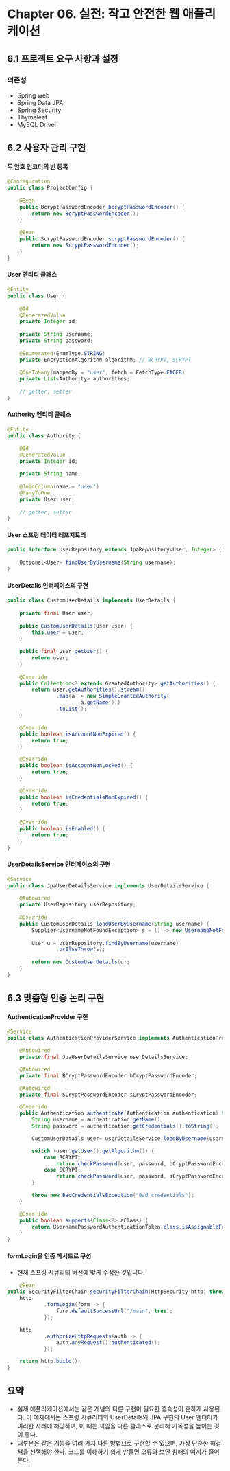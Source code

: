 # Chapter 06. 실전: 작고 안전한 웹 애플리케이션

## 6.1 프로젝트 요구 사항과 설정

### 의존성

- Spring web
- Spring Data JPA
- Spring Security
- Thymeleaf
- MySQL Driver

## 6.2 사용자 관리 구현

#### 두 암호 인코더의 빈 등록
```java
@Configuration
public class ProjectConfig {
    
    @Bean
    public BcryptPasswordEncoder bcryptPasswordEncoder() {
        return new BcryptPasswordEncoder(); 
    }
    
    @Bean
    public ScryptPasswordEncoder scryptPasswordEncoder() {
        return new ScryptPasswordEncoder(); 
    }
}
```

#### User 엔티티 클래스
```java
@Entity
public class User {
    
    @Id
    @GeneratedValue
    private Integer id;
    
    private String username;
    private String password;
    
    @Enumerated(EnumType.STRING)
    private EncryptionAlgorithm algorithm; // BCRYPT, SCRYPT
    
    @OneToMany(mappedBy = "user", fetch = FetchType.EAGER)
    private List<Authority> authorities;
    
    // getter, setter
}
```

#### Authority 엔티티 클래스
```java
@Entity
public class Authority {

    @Id
    @GeneratedValue
    private Integer id;
    
    private String name;
    
    @JoinColumn(name = "user")
    @ManyToOne
    private User user;
    
    // getter, setter
}
```

#### User 스프링 데이터 레포지토리
```java
public interface UserRepository extends JpaRepository<User, Integer> {
    
    Optional<User> findUserByUsername(String username);
}
```

#### UserDetails 인터페이스의 구현
```java
public class CustomUserDetails implements UserDetails {
    
    private final User user;
    
    public CustomUserDetails(User user) {
        this.user = user;
    }
    
    public final User getUser() {
        return user;
    }
    
    @Override
    public Collection<? extends GrantedAuthority> getAuthorities() {
        return user.getAuthorities().stream()
                .map(a -> new SimpleGrantedAuthority(
                        a.getName()))
                .toList();
    }

    @Override
    public boolean isAccountNonExpired() {
        return true;
    }

    @Override
    public boolean isAccountNonLocked() {
        return true;
    }

    @Override
    public boolean isCredentialsNonExpired() {
        return true;
    }

    @Override
    public boolean isEnabled() {
        return true;
    }
}
```

#### UserDetailsService 인터페이스의 구현
```java
@Service
public class JpaUserDetailsService implements UserDetailsService {
    
    @Autowired
    private UserRepository userRepository;
    
    @Override
    public CustomUserDetails loadUserByUsername(String username) {
        Supplier<UsernameNotFoundException> s = () -> new UsernameNotFoundException("problem during authentication!");
        
        User u = userRepository.findByUsername(username)
                .orElseThrow(s);
        
        return new CustomUserDetails(u);
    }
}
```

## 6.3 맞춤형 인증 논리 구현

#### AuthenticationProvider 구현
```java
@Service
public class AuthenticationProviderService implements AuthenticationProvider {

    @Autowired
    private final JpaUserDetailsService userDetailsService;

    @Autowired
    private final BCryptPasswordEncoder bCryptPasswordEncoder;

    @Autowired
    private final SCryptPasswordEncoder sCryptPasswordEncoder;

    @Override
    public Authentication authenticate(Authentication authentication) throws AuthenticationException {
        String username = authentication.getName();
        String password = authentication.getCredentials().toString();

        CustomUserDetails user= userDetailsService.loadByUsername(username);

        switch (user.getUser().getAlgorithm()) {
            case BCRYPT:
                return checkPassword(user, password, bCryptPasswordEncoder);
            case SCRYPT:
                return checkPassword(user, password, sCryptPasswordEncoder);
        }

        throw new BadCredentialsException("Bad credentials");
    }

    @Override
    public boolean supports(Class<?> aClass) {
        return UsernamePasswordAuthenticationToken.class.isAssignableFrom(aClass);
    }
}
```

#### formLogin을 인증 메서드로 구성
- 현재 스프링 시큐리티 버전에 맞게 수정한 것입니다.
```java
    @Bean
public SecurityFilterChain securityFilterChain(HttpSecurity http) throws Exception {
    http
            .formLogin(form -> {
                form.defaultSuccessUrl("/main", true);
            });

    http
            .authorizeHttpRequests(auth -> {
                auth.anyRequest().authenticated();
            });

    return http.build();
}
```

## 요약

- 실제 애플리케이션에서는 같은 개념의 다른 구현이 필요한 종속성이 흔하게 사용된다. 이 예제에서는 스프링 시큐리티의 UserDetails와 JPA 구현의 User 엔티티가 이러한 사례에 해당하며, 이 때는 책임을 다른 클래스로 분리해 가독성을 높이는 것이 좋다.
- 대부분은 같은 기능을 여러 가지 다른 방법으로 구현할 수 있으며, 가장 단순한 해결책을 선택해야 한다. 코드를 이해하기 쉽게 만들면 오류와 보안 침해의 여지가 줄어든다.
